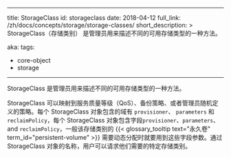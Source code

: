 <!--

---
title: Storage Class
id: storageclass
date: 2018-04-12
full_link: /docs/concepts/storage/storage-classes
short_description: >
  A StorageClass provides a way for administrators to describe different available storage types.

aka:
tags:
- core-object
- storage
---

-->

---
title: StorageClass
id: storageclass
date: 2018-04-12
full_link: /zh/docs/concepts/storage/storage-classes/
short_description: >
  StorageClass（存储类别） 是管理员用来描述不同的可用存储类型的一种方法。

aka: 
tags:
- core-object
- storage
---


<!--
 A StorageClass provides a way for administrators to describe different available storage types.
-->
 StorageClass 是管理员用来描述不同的可用存储类型的一种方法。

<!--more--> 

<!--
StorageClasses can map to quality-of-service levels, backup policies, or to arbitrary policies determined by cluster administrators. Each StorageClass contains the fields `provisioner`, `parameters`, and `reclaimPolicy`, which are used when a {{< glossary_tooltip text="Persistent Volume" term_id="persistent-volume" >}} belonging to the class needs to be dynamically provisioned. Users can request a particular class using the name of a StorageClass object.
-->

StorageClass 可以映射到服务质量等级（QoS）、备份策略、或者管理员随机定义的策略。每个 StorageClass 对象包含的域有  `provisioner`、 `parameters` 和 `reclaimPolicy`，每个 StorageClass 对象包含字段`provisioner`、`parameters`、and `reclaimPolicy`，一般该存储类别的 {{< glossary_tooltip text="永久卷" term_id="persistent-volume" >}} 需要动态分配时就要用到这些字段参数。通过 StorageClass 对象的名称，用户可以请求他们需要的特定存储类别。 


